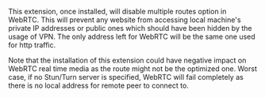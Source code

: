 This extension, once installed, will disable multiple routes option in WebRTC. This will prevent any website from accessing local machine's private IP addresses or public ones which should have been hidden by the usage of VPN. The only address left for WebRTC will be the same one used for http traffic.

Note that the installation of this extension could have negative impact on WebRTC real time media as the route might not be the optimized one. Worst case, if no Stun/Turn server is specified, WebRTC will fail completely as there is no local address for remote peer to connect to.
